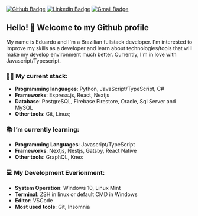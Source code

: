 [![Github Badge](https://img.shields.io/badge/-Github-000?style=flat-square&logo=Github&logoColor=white&link=https://github.com/lucasgdb)](https://github.com/EduCintraBR)
[![Linkedin Badge](https://img.shields.io/badge/-LinkedIn-blue?style=flat-square&logo=Linkedin&logoColor=white&link=https://www.linkedin.com/in/educintrabr/)](https://www.linkedin.com/in/educintrabr/)
[![Gmail Badge](https://img.shields.io/badge/-Gmail-c14438?style=flat-square&logo=Gmail&logoColor=white&link=mailto:educin15@gmail.com)](mailto:educin15@gmail.com)

## Hello! 👋 Welcome to my Github profile

My name is Eduardo and I'm a Brazilian fullstack developer. I'm interested to improve my skills as a developer and learn about technologies/tools that will make my develop environment much better. Currently, I'm in love with Javascript/Typescript.

### :man_technologist: My current stack:
 - **Programming languages**: Python, JavaScript/TypeScript, C# 
 - **Frameworks**: Express.js, React, Nextjs
 - **Database**: PostgreSQL, Firebase Firestore, Oracle, Sql Server and MySQL
 - **Other tools**: Git, Linux;
  
### 📚 I’m currently learning: 
 - **Programming Languages**: Javascript/TypeScript 
 - **Frameworks**: Nextjs, Nestjs, Gatsby, React Native
 - **Other tools**: GraphQL, Knex
  
### 💻 My Development Everionment:
 - **System Operation**: Windows 10, Linux Mint
 - **Terminal**: ZSH in linux or default CMD in Windows
 - **Editor**: VSCode
 - **Most used tools**: Git, Insomnia
  
